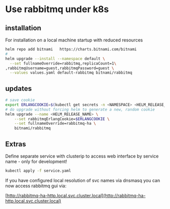 # Use rabbitmq under k8s  

## installation

For installation on a local machine startup with reduced resources  

```bash
helm repo add bitnami	https://charts.bitnami.com/bitnami
#
helm upgrade --install --namespace default \
  --set fullnameOverride=rabbitmq,replicaCount=1\
,rabbitmqUsername=guest,rabbitmqPassword=guest \
  --values values.yaml default-rabbitmq bitnami/rabbitmq
```

## updates

```bash
# save cookie
export ERLANGCOOKIE=$(kubectl get secrets -n <NAMESPACE> <HELM_RELEASE_NAME>-rabbitmq-ha -o jsonpath={.data.rabbitmq-erlang-cookie}
# do upgrade without forcing helm to generate a new, random cookie
helm upgrade --name <HELM_RELEASE_NAME> \
    --set rabbitmqErlangCookie=$ERLANGCOOKIE \
    --set fullnameOverride=rabbitmq-ha \
    bitnami/rabbitmq
```

## Extras  

Define separate service with clusterip to access web interface by service name - only for development!  

```bash
kubectl apply -f service.yaml
```

If you have configured local resolution of svc names via dnsmasq you can now access rabbitmq gui via: 

[http://rabbitmq-ha-http.local.svc.cluster.local](http://rabbitmq-ha-http.local.svc.cluster.local) 
